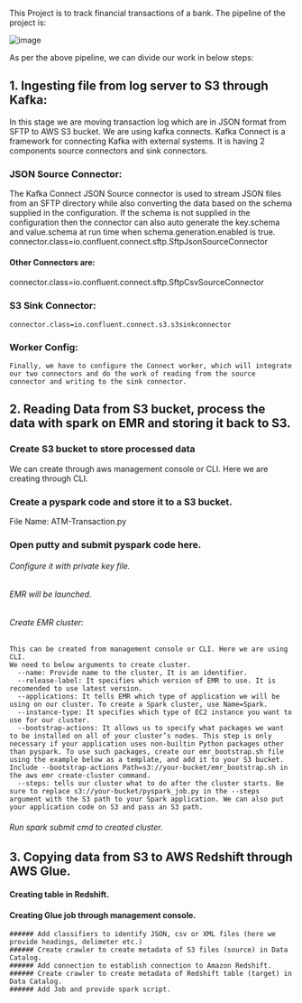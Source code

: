 This Project is to track financial transactions of a bank.
The pipeline of the project is:	 

![image](https://user-images.githubusercontent.com/40576094/138065098-67c884f9-0993-4d3f-805d-a44a10c0db90.png)

As per the above pipeline, we can divide our work in below steps:
## 1. Ingesting file from log server to S3 through Kafka:
  In this stage we are moving transaction log which are in JSON format from SFTP to AWS S3 bucket.
  We are using kafka connects. Kafka Connect is a framework for connecting Kafka with external systems. It is having 2 components source connectors and sink connectors.
  ### JSON Source Connector:
  The Kafka Connect JSON Source connector is used to stream JSON files from an SFTP directory while also converting the data based on the schema supplied in the configuration. If the schema is not supplied in the configuration then the connector can also auto generate the key.schema and value.schema at run time when schema.generation.enabled is true.
    connector.class=io.confluent.connect.sftp.SftpJsonSourceConnector
  #### Other Connectors are:
  connector.class=io.confluent.connect.sftp.SftpCsvSourceConnector
  ### S3 Sink Connector:
    connector.class=io.confluent.connect.s3.s3sinkconnector
  ### Worker Config:
    Finally, we have to configure the Connect worker, which will integrate our two connectors and do the work of reading from the source connector and writing to the sink connector.
  
  
## 2. Reading Data from S3 bucket, process the data with spark on EMR and storing it back to S3.
  ### Create S3 bucket to store processed data
  We can create through aws management console or CLI. Here we are creating through CLI.
  
  ### Create a pyspark code and store it to a S3 bucket.
  File Name: ATM-Transaction.py
  
  ### Open putty and submit pyspark code here.
  ###### Configure it with private key file.
  ###### EMR will be launched.
  ###### Create EMR cluster:
    This can be created from management console or CLI. Here we are using CLI.
    We need to below arguments to create cluster.
      --name: Provide name to the cluster, It is an identifier.
      --release-label: It specifies which version of EMR to use. It is recomended to use latest version.
      --applications: It tells EMR which type of application we will be using on our cluster. To create a Spark cluster, use Name=Spark.
      --instance-type: It specifies which type of EC2 instance you want to use for our cluster.
      --bootstrap-actions: It allows us to specify what packages we want to be installed on all of your cluster’s nodes. This step is only necessary if your application uses non-builtin Python packages other than pyspark. To use such packages, create our emr_bootstrap.sh file using the example below as a template, and add it to your S3 bucket. Include --bootstrap-actions Path=s3://your-bucket/emr_bootstrap.sh in the aws emr create-cluster command.
      --steps: tells our cluster what to do after the cluster starts. Be sure to replace s3://your-bucket/pyspark_job.py in the --steps argument with the S3 path to your Spark application. We can also put your application code on S3 and pass an S3 path.
  ###### Run spark submit cmd to created cluster.

## 3. Copying data from S3 to AWS Redshift through AWS Glue. 
#### Creating table in Redshift.
#### Creating Glue job through management console.
    ###### Add classifiers to identify JSON, csv or XML files (here we provide headings, delimeter etc.)
    ###### Create crawler to create metadata of S3 files (source) in Data Catalog.
    ###### Add connection to establish connection to Amazon Redshift.
    ###### Create crawler to create metadata of Redshift table (target) in Data Catalog.
    ###### Add Job and provide spark script.
